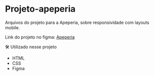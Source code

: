 # Projeto-apeperia
Arquivos do projeto para a Apeperia, sobre responsividade com layouts mobile.

Link do projeto no figma: [Apeperia](https://www.figma.com/file/FidBn9f7BoBCoEs19EzbUD/Apeperia-Mobile-First)

🛠 Utilizado nesse projeto
- HTML
- CSS
- Figma
